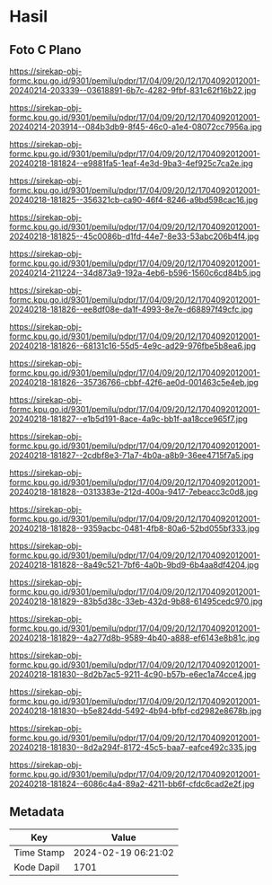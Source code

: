 # Hasil

## Foto C Plano

https://sirekap-obj-formc.kpu.go.id/9301/pemilu/pdpr/17/04/09/20/12/1704092012001-20240214-203339--03618891-6b7c-4282-9fbf-831c62f16b22.jpg

https://sirekap-obj-formc.kpu.go.id/9301/pemilu/pdpr/17/04/09/20/12/1704092012001-20240214-203914--084b3db9-8f45-46c0-a1e4-08072cc7956a.jpg

https://sirekap-obj-formc.kpu.go.id/9301/pemilu/pdpr/17/04/09/20/12/1704092012001-20240218-181824--e9881fa5-1eaf-4e3d-9ba3-4ef925c7ca2e.jpg

https://sirekap-obj-formc.kpu.go.id/9301/pemilu/pdpr/17/04/09/20/12/1704092012001-20240218-181825--356321cb-ca90-46f4-8246-a9bd598cac16.jpg

https://sirekap-obj-formc.kpu.go.id/9301/pemilu/pdpr/17/04/09/20/12/1704092012001-20240218-181825--45c0086b-d1fd-44e7-8e33-53abc206b4f4.jpg

https://sirekap-obj-formc.kpu.go.id/9301/pemilu/pdpr/17/04/09/20/12/1704092012001-20240214-211224--34d873a9-192a-4eb6-b596-1560c6cd84b5.jpg

https://sirekap-obj-formc.kpu.go.id/9301/pemilu/pdpr/17/04/09/20/12/1704092012001-20240218-181826--ee8df08e-da1f-4993-8e7e-d68897f49cfc.jpg

https://sirekap-obj-formc.kpu.go.id/9301/pemilu/pdpr/17/04/09/20/12/1704092012001-20240218-181826--68131c16-55d5-4e9c-ad29-976fbe5b8ea6.jpg

https://sirekap-obj-formc.kpu.go.id/9301/pemilu/pdpr/17/04/09/20/12/1704092012001-20240218-181826--35736766-cbbf-42f6-ae0d-001463c5e4eb.jpg

https://sirekap-obj-formc.kpu.go.id/9301/pemilu/pdpr/17/04/09/20/12/1704092012001-20240218-181827--e1b5d191-8ace-4a9c-bb1f-aa18cce965f7.jpg

https://sirekap-obj-formc.kpu.go.id/9301/pemilu/pdpr/17/04/09/20/12/1704092012001-20240218-181827--2cdbf8e3-71a7-4b0a-a8b9-36ee4715f7a5.jpg

https://sirekap-obj-formc.kpu.go.id/9301/pemilu/pdpr/17/04/09/20/12/1704092012001-20240218-181828--0313383e-212d-400a-9417-7ebeacc3c0d8.jpg

https://sirekap-obj-formc.kpu.go.id/9301/pemilu/pdpr/17/04/09/20/12/1704092012001-20240218-181828--9359acbc-0481-4fb8-80a6-52bd055bf333.jpg

https://sirekap-obj-formc.kpu.go.id/9301/pemilu/pdpr/17/04/09/20/12/1704092012001-20240218-181828--8a49c521-7bf6-4a0b-9bd9-6b4aa8df4204.jpg

https://sirekap-obj-formc.kpu.go.id/9301/pemilu/pdpr/17/04/09/20/12/1704092012001-20240218-181829--83b5d38c-33eb-432d-9b88-61495cedc970.jpg

https://sirekap-obj-formc.kpu.go.id/9301/pemilu/pdpr/17/04/09/20/12/1704092012001-20240218-181829--4a277d8b-9589-4b40-a888-ef6143e8b81c.jpg

https://sirekap-obj-formc.kpu.go.id/9301/pemilu/pdpr/17/04/09/20/12/1704092012001-20240218-181830--8d2b7ac5-9211-4c90-b57b-e6ec1a74cce4.jpg

https://sirekap-obj-formc.kpu.go.id/9301/pemilu/pdpr/17/04/09/20/12/1704092012001-20240218-181830--b5e824dd-5492-4b94-bfbf-cd2982e8678b.jpg

https://sirekap-obj-formc.kpu.go.id/9301/pemilu/pdpr/17/04/09/20/12/1704092012001-20240218-181830--8d2a294f-8172-45c5-baa7-eafce492c335.jpg

https://sirekap-obj-formc.kpu.go.id/9301/pemilu/pdpr/17/04/09/20/12/1704092012001-20240218-181824--6086c4a4-89a2-4211-bb6f-cfdc6cad2e2f.jpg


## Metadata

| Key        | Value               |
| ---------- | ------------------- |
| Time Stamp | 2024-02-19 06:21:02 |
| Kode Dapil | 1701                |



